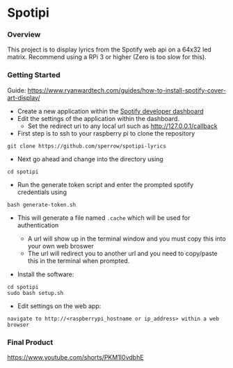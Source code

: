 # Spotipi
### Overview
This project is to display lyrics from the Spotify web api on a 64x32 led matrix. Recommend using a RPi 3 or higher (Zero is too slow for this).
### Getting Started
Guide: https://www.ryanwardtech.com/guides/how-to-install-spotify-cover-art-display/
* Create a new application within the [Spotify developer dashboard](https://developer.spotify.com/dashboard/applications) <br />
* Edit the settings of the application within the dashboard.
    * Set the redirect uri to any local url such as http://127.0.0.1/callback
* First step is to ssh to your raspberry pi to clone the repository
```
git clone https://github.com/sperrow/spotipi-lyrics
```
* Next go ahead and change into the directory using 
```
cd spotipi
```
* Run the generate token script and enter the prompted spotify credentials using
```
bash generate-token.sh
```
* This will generate a file named `.cache` which will be used for authentication
    * A url will show up in the terminal window and you must copy this into your own web broswer
    * The url will redirect you to another url and you need to copy/paste this in the terminal when prompted.
   
* Install the software: <br />
```
cd spotipi
sudo bash setup.sh
```
* Edit settings on the web app: <br />
```
navigate to http://<raspberrypi_hostname or ip_address> within a web browser
```

### Final Product
https://www.youtube.com/shorts/PKM1I0vdbhE

